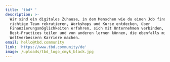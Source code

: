 ```yaml
---
title: 'tbd* '
description: >-
  Wir sind ein digitales Zuhause, in dem Menschen wie du einen Job finden, das
  richtige Team rekrutieren, Workshops und Kurse entdecken, über
  Finanzierungsmöglichkeiten erfahren, sich mit Unternehmen verbinden,
  Best-Practices teilen und von anderen lernen können, die ebenfalls mit
  Weltverbessern Karriere machen.
email: hello@tbd.community
link: 'https://www.tbd.community/de'
image: /uploads/tbd_logo_cmyk_black.jpg
---
```


